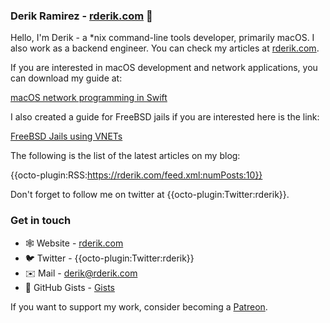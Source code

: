 ### Derik Ramirez - [rderik.com](https://rderik.com) 👋

Hello, I'm Derik - a *nix command-line tools developer, primarily macOS. I also work as a backend engineer. You can check my articles at [rderik.com](https://rderik.com).

If you are interested in macOS development and network applications, you can download my guide at:

[macOS network programming in Swift](https://rderik.com/guides)

I also created a guide for FreeBSD jails if you are interested here is the link:

[FreeBSD Jails using VNETs](https://rderik.com/guides)

The following is the list of the latest articles on my blog:

{{octo-plugin:RSS:https://rderik.com/feed.xml:numPosts:10}}

Don't forget to follow me on twitter at {{octo-plugin:Twitter:rderik}}.

### Get in touch
- 🕸 Website - [rderik.com](https://rderik.com)
- 🐦 Twitter - {{octo-plugin:Twitter:rderik}}
- ✉️ Mail - [derik@rderik.com](mailto:derik@rderik.com)
- 🐙 GitHub Gists - [Gists](https://gist.github.com/rderik)

If you want to support my work, consider becoming a [Patreon](https://www.patreon.com/rderik).
